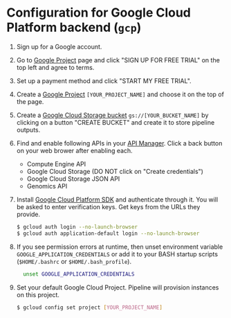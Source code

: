 # Configuration for Google Cloud Platform backend (`gcp`)

1. Sign up for a Google account.
2. Go to [Google Project](https://console.developers.google.com/project) page and click "SIGN UP FOR FREE TRIAL" on the top left and agree to terms.
3. Set up a payment method and click "START MY FREE TRIAL".
4. Create a [Google Project](https://console.developers.google.com/project) `[YOUR_PROJECT_NAME]` and choose it on the top of the page.
5. Create a [Google Cloud Storage bucket](https://console.cloud.google.com/storage/browser) `gs://[YOUR_BUCKET_NAME]` by clicking on a button "CREATE BUCKET" and create it to store pipeline outputs.
6. Find and enable following APIs in your [API Manager](https://console.developers.google.com/apis/library). Click a back button on your web brower after enabling each.
    * Compute Engine API
    * Google Cloud Storage (DO NOT click on "Create credentials")
    * Google Cloud Storage JSON API
    * Genomics API

7. Install [Google Cloud Platform SDK](https://cloud.google.com/sdk/downloads) and authenticate through it. You will be asked to enter verification keys. Get keys from the URLs they provide.
    ```bash
    $ gcloud auth login --no-launch-browser
    $ gcloud auth application-default login --no-launch-browser
    ```

8. If you see permission errors at runtime, then unset environment variable `GOOGLE_APPLICATION_CREDENTIALS` or add it to your BASH startup scripts (`$HOME/.bashrc` or `$HOME/.bash_profile`).
    ```bash
      unset GOOGLE_APPLICATION_CREDENTIALS
    ```

7. Set your default Google Cloud Project. Pipeline will provision instances on this project.
    ```bash
    $ gcloud config set project [YOUR_PROJECT_NAME]
    ```
